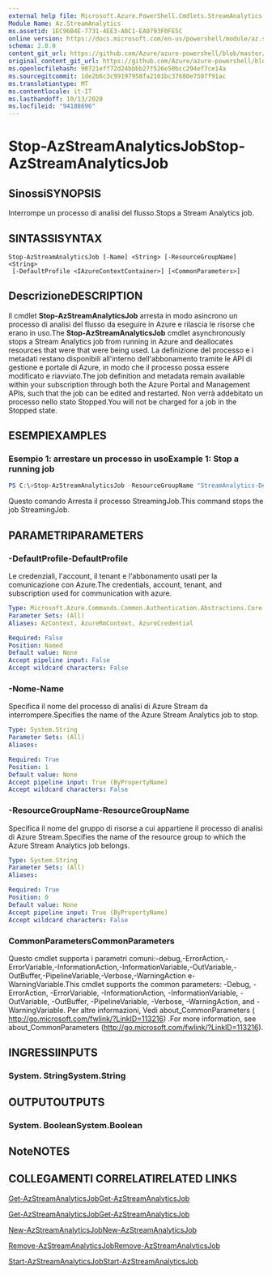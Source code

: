 ```yaml
---
external help file: Microsoft.Azure.PowerShell.Cmdlets.StreamAnalytics.dll-Help.xml
Module Name: Az.StreamAnalytics
ms.assetid: 1EC96B4E-7731-4EE3-A0C1-EA0793F0FE5C
online version: https://docs.microsoft.com/en-us/powershell/module/az.streamanalytics/stop-azstreamanalyticsjob
schema: 2.0.0
content_git_url: https://github.com/Azure/azure-powershell/blob/master/src/StreamAnalytics/StreamAnalytics/help/Stop-AzStreamAnalyticsJob.md
original_content_git_url: https://github.com/Azure/azure-powershell/blob/master/src/StreamAnalytics/StreamAnalytics/help/Stop-AzStreamAnalyticsJob.md
ms.openlocfilehash: 90721eff72d24bbbb27f526e50bcc294ef7ce14a
ms.sourcegitcommit: 1de2b6c3c99197958fa2101bc37680e7507f91ac
ms.translationtype: MT
ms.contentlocale: it-IT
ms.lasthandoff: 10/13/2020
ms.locfileid: "94188696"
---
```

# <span data-ttu-id="44f1e-101">Stop-AzStreamAnalyticsJob</span><span class="sxs-lookup"><span data-stu-id="44f1e-101">Stop-AzStreamAnalyticsJob</span></span>

## <span data-ttu-id="44f1e-102">Sinossi</span><span class="sxs-lookup"><span data-stu-id="44f1e-102">SYNOPSIS</span></span>
<span data-ttu-id="44f1e-103">Interrompe un processo di analisi del flusso.</span><span class="sxs-lookup"><span data-stu-id="44f1e-103">Stops a Stream Analytics job.</span></span>

## <span data-ttu-id="44f1e-104">SINTASSI</span><span class="sxs-lookup"><span data-stu-id="44f1e-104">SYNTAX</span></span>

```
Stop-AzStreamAnalyticsJob [-Name] <String> [-ResourceGroupName] <String>
 [-DefaultProfile <IAzureContextContainer>] [<CommonParameters>]
```

## <span data-ttu-id="44f1e-105">Descrizione</span><span class="sxs-lookup"><span data-stu-id="44f1e-105">DESCRIPTION</span></span>
<span data-ttu-id="44f1e-106">Il cmdlet **Stop-AzStreamAnalyticsJob** arresta in modo asincrono un processo di analisi del flusso da eseguire in Azure e rilascia le risorse che erano in uso.</span><span class="sxs-lookup"><span data-stu-id="44f1e-106">The **Stop-AzStreamAnalyticsJob** cmdlet asynchronously stops a Stream Analytics job from running in Azure and deallocates resources that were that were being used.</span></span>
<span data-ttu-id="44f1e-107">La definizione del processo e i metadati restano disponibili all'interno dell'abbonamento tramite le API di gestione e portale di Azure, in modo che il processo possa essere modificato e riavviato.</span><span class="sxs-lookup"><span data-stu-id="44f1e-107">The job definition and metadata remain available within your subscription through both the Azure Portal and Management APIs, such that the job can be edited and restarted.</span></span>
<span data-ttu-id="44f1e-108">Non verrà addebitato un processo nello stato Stopped.</span><span class="sxs-lookup"><span data-stu-id="44f1e-108">You will not be charged for a job in the Stopped state.</span></span>

## <span data-ttu-id="44f1e-109">ESEMPI</span><span class="sxs-lookup"><span data-stu-id="44f1e-109">EXAMPLES</span></span>

### <span data-ttu-id="44f1e-110">Esempio 1: arrestare un processo in uso</span><span class="sxs-lookup"><span data-stu-id="44f1e-110">Example 1: Stop a running job</span></span>
```powershell
PS C:\>Stop-AzStreamAnalyticsJob -ResourceGroupName "StreamAnalytics-Default-West-US" -Name "StreamingJob"
```

<span data-ttu-id="44f1e-111">Questo comando Arresta il processo StreamingJob.</span><span class="sxs-lookup"><span data-stu-id="44f1e-111">This command stops the job StreamingJob.</span></span>

## <span data-ttu-id="44f1e-112">PARAMETRI</span><span class="sxs-lookup"><span data-stu-id="44f1e-112">PARAMETERS</span></span>

### <span data-ttu-id="44f1e-113">-DefaultProfile</span><span class="sxs-lookup"><span data-stu-id="44f1e-113">-DefaultProfile</span></span>
<span data-ttu-id="44f1e-114">Le credenziali, l'account, il tenant e l'abbonamento usati per la comunicazione con Azure.</span><span class="sxs-lookup"><span data-stu-id="44f1e-114">The credentials, account, tenant, and subscription used for communication with azure.</span></span>

```yaml
Type: Microsoft.Azure.Commands.Common.Authentication.Abstractions.Core.IAzureContextContainer
Parameter Sets: (All)
Aliases: AzContext, AzureRmContext, AzureCredential

Required: False
Position: Named
Default value: None
Accept pipeline input: False
Accept wildcard characters: False
```

### <span data-ttu-id="44f1e-115">-Nome</span><span class="sxs-lookup"><span data-stu-id="44f1e-115">-Name</span></span>
<span data-ttu-id="44f1e-116">Specifica il nome del processo di analisi di Azure Stream da interrompere.</span><span class="sxs-lookup"><span data-stu-id="44f1e-116">Specifies the name of the Azure Stream Analytics job to stop.</span></span>

```yaml
Type: System.String
Parameter Sets: (All)
Aliases:

Required: True
Position: 1
Default value: None
Accept pipeline input: True (ByPropertyName)
Accept wildcard characters: False
```

### <span data-ttu-id="44f1e-117">-ResourceGroupName</span><span class="sxs-lookup"><span data-stu-id="44f1e-117">-ResourceGroupName</span></span>
<span data-ttu-id="44f1e-118">Specifica il nome del gruppo di risorse a cui appartiene il processo di analisi di Azure Stream.</span><span class="sxs-lookup"><span data-stu-id="44f1e-118">Specifies the name of the resource group to which the Azure Stream Analytics job belongs.</span></span>

```yaml
Type: System.String
Parameter Sets: (All)
Aliases:

Required: True
Position: 0
Default value: None
Accept pipeline input: True (ByPropertyName)
Accept wildcard characters: False
```

### <span data-ttu-id="44f1e-119">CommonParameters</span><span class="sxs-lookup"><span data-stu-id="44f1e-119">CommonParameters</span></span>
<span data-ttu-id="44f1e-120">Questo cmdlet supporta i parametri comuni:-debug,-ErrorAction,-ErrorVariable,-InformationAction,-InformationVariable,-OutVariable,-OutBuffer,-PipelineVariable,-Verbose,-WarningAction e-WarningVariable.</span><span class="sxs-lookup"><span data-stu-id="44f1e-120">This cmdlet supports the common parameters: -Debug, -ErrorAction, -ErrorVariable, -InformationAction, -InformationVariable, -OutVariable, -OutBuffer, -PipelineVariable, -Verbose, -WarningAction, and -WarningVariable.</span></span> <span data-ttu-id="44f1e-121">Per altre informazioni, Vedi about_CommonParameters ( http://go.microsoft.com/fwlink/?LinkID=113216) .</span><span class="sxs-lookup"><span data-stu-id="44f1e-121">For more information, see about_CommonParameters (http://go.microsoft.com/fwlink/?LinkID=113216).</span></span>

## <span data-ttu-id="44f1e-122">INGRESSI</span><span class="sxs-lookup"><span data-stu-id="44f1e-122">INPUTS</span></span>

### <span data-ttu-id="44f1e-123">System. String</span><span class="sxs-lookup"><span data-stu-id="44f1e-123">System.String</span></span>

## <span data-ttu-id="44f1e-124">OUTPUT</span><span class="sxs-lookup"><span data-stu-id="44f1e-124">OUTPUTS</span></span>

### <span data-ttu-id="44f1e-125">System. Boolean</span><span class="sxs-lookup"><span data-stu-id="44f1e-125">System.Boolean</span></span>

## <span data-ttu-id="44f1e-126">Note</span><span class="sxs-lookup"><span data-stu-id="44f1e-126">NOTES</span></span>

## <span data-ttu-id="44f1e-127">COLLEGAMENTI CORRELATI</span><span class="sxs-lookup"><span data-stu-id="44f1e-127">RELATED LINKS</span></span>

[<span data-ttu-id="44f1e-128">Get-AzStreamAnalyticsJob</span><span class="sxs-lookup"><span data-stu-id="44f1e-128">Get-AzStreamAnalyticsJob</span></span>](./Get-AzStreamAnalyticsJob.md)

[<span data-ttu-id="44f1e-129">Get-AzStreamAnalyticsJob</span><span class="sxs-lookup"><span data-stu-id="44f1e-129">Get-AzStreamAnalyticsJob</span></span>](./Get-AzStreamAnalyticsJob.md)

[<span data-ttu-id="44f1e-130">New-AzStreamAnalyticsJob</span><span class="sxs-lookup"><span data-stu-id="44f1e-130">New-AzStreamAnalyticsJob</span></span>](./New-AzStreamAnalyticsJob.md)

[<span data-ttu-id="44f1e-131">Remove-AzStreamAnalyticsJob</span><span class="sxs-lookup"><span data-stu-id="44f1e-131">Remove-AzStreamAnalyticsJob</span></span>](./Remove-AzStreamAnalyticsJob.md)

[<span data-ttu-id="44f1e-132">Start-AzStreamAnalyticsJob</span><span class="sxs-lookup"><span data-stu-id="44f1e-132">Start-AzStreamAnalyticsJob</span></span>](./Start-AzStreamAnalyticsJob.md)



